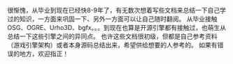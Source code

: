 很惭愧，从毕业到现在已经快8-9年了，有无数次想着写些文档来总结一下自己学过的知识，一方面来巩固一下、另外一方面可以让自己随时翻阅。
从毕业接触OSG、OGRE、Urho3D、bgfx。。。到现在也算是开源引擎都有接触过，也萌生从总结一下这些引擎之间的异同点。
也许这些文档很初级，但都是自己参考资料（游戏引擎架构）或者本身源码总结出来，希望供给想要的人参考的。
如果有错误的地方，欢迎指正！
